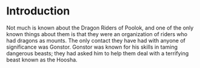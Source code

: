 # Introduction
Not much is known about the Dragon Riders of Poolok, and one of the only known things about them is that they were an organization of riders who had dragons as mounts.
The only contact they have had with anyone of significance was Gonstor.
Gonstor was known for his skills in taming dangerous beasts; they had asked him to help them deal with a terrifying beast known as the Hoosha.